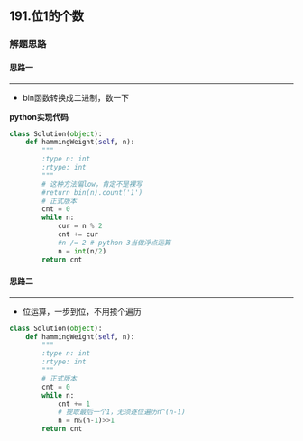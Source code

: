 ## 191.位1的个数


### 解题思路
#### 思路一
****
- bin函数转换成二进制，数一下

**python实现代码**
```python
class Solution(object):
    def hammingWeight(self, n):
        """
        :type n: int
        :rtype: int
        """
        # 这种方法偏low，肯定不是裸写
        #return bin(n).count('1')
        # 正式版本
        cnt = 0
        while n:
            cur = n % 2
            cnt += cur
            #n /= 2 # python 3当做浮点运算
            n = int(n/2)
        return cnt
```

#### 思路二
****
- 位运算，一步到位，不用挨个遍历

```python
class Solution(object):
    def hammingWeight(self, n):
        """
        :type n: int
        :rtype: int
        """
        # 正式版本
        cnt = 0
        while n:
            cnt += 1
            # 提取最后一个1，无须逐位遍历n^(n-1)
            n = n&(n-1)>>1
        return cnt
```